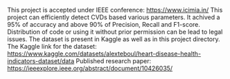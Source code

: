 This project is accepted under IEEE conference: https://www.icimia.in/
This project can efficiently detect CVDs based various parameters. 
It achived a 95% of accuracy and above 90% of Precision, Recall and F1-score.
Distribution of code or using it without prior permission can be lead to legal issues.
The dataset is present in Kaggle as well as in this project directory.
The Kaggle link for the dataset: https://www.kaggle.com/datasets/alexteboul/heart-disease-health-indicators-dataset/data
Published research paper: https://ieeexplore.ieee.org/abstract/document/10426035/
